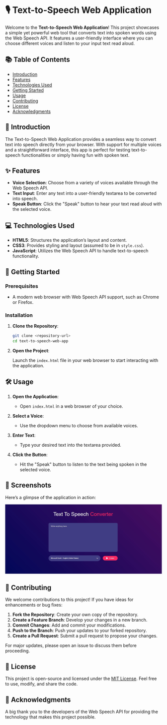 # 🎙️ Text-to-Speech Web Application

Welcome to the **Text-to-Speech Web Application**! This project showcases a simple yet powerful web tool that converts text into spoken words using the Web Speech API. It features a user-friendly interface where you can choose different voices and listen to your input text read aloud.

## 📚 Table of Contents

- [Introduction](#introduction)
- [Features](#features)
- [Technologies Used](#technologies-used)
- [Getting Started](#getting-started)
- [Usage](#usage)
- [Contributing](#contributing)
- [License](#license)
- [Acknowledgments](#acknowledgments)

## 🌟 Introduction

The Text-to-Speech Web Application provides a seamless way to convert text into speech directly from your browser. With support for multiple voices and a straightforward interface, this app is perfect for testing text-to-speech functionalities or simply having fun with spoken text.

## ✨ Features

- **Voice Selection**: Choose from a variety of voices available through the Web Speech API.
- **Text Input**: Enter any text into a user-friendly textarea to be converted into speech.
- **Speak Button**: Click the "Speak" button to hear your text read aloud with the selected voice.

## 💻 Technologies Used

- **HTML5**: Structures the application’s layout and content.
- **CSS3**: Provides styling and layout (assumed to be in `style.css`).
- **JavaScript**: Utilizes the Web Speech API to handle text-to-speech functionality.

## 🚀 Getting Started

### Prerequisites

- A modern web browser with Web Speech API support, such as Chrome or Firefox.

### Installation

1. **Clone the Repository**:

   ```bash
   git clone <repository-url>
   cd text-to-speech-web-app
   ```

2. **Open the Project**:

   Launch the `index.html` file in your web browser to start interacting with the application.

## 🛠️ Usage

1. **Open the Application**:

   - Open `index.html` in a web browser of your choice.

2. **Select a Voice**:

   - Use the dropdown menu to choose from available voices.

3. **Enter Text**:

   - Type your desired text into the textarea provided.

4. **Click the Button**:
   - Hit the "Speak" button to listen to the text being spoken in the selected voice.

## 📸 Screenshots

Here’s a glimpse of the application in action:

![Text-to-Speech Web Application](https://github.com/shamshubham/Text-to-speech-converter/blob/master/screenShots/Capture.JPG)

## 🤝 Contributing

We welcome contributions to this project! If you have ideas for enhancements or bug fixes:

1. **Fork the Repository**: Create your own copy of the repository.
2. **Create a Feature Branch**: Develop your changes in a new branch.
3. **Commit Changes**: Add and commit your modifications.
4. **Push to the Branch**: Push your updates to your forked repository.
5. **Create a Pull Request**: Submit a pull request to propose your changes.

For major updates, please open an issue to discuss them before proceeding.

## 📜 License

This project is open-source and licensed under the [MIT License](LICENSE). Feel free to use, modify, and share the code.

## 🙏 Acknowledgments

A big thank you to the developers of the Web Speech API for providing the technology that makes this project possible.
